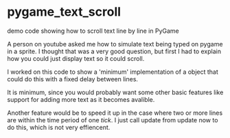 # pygame_text_scroll
demo code showing how to scroll text line by line in PyGame

A person on youtube asked me how to simulate text being typed on pygame in a sprite. I thought that was a very 
good question, but first I had to explain how you could just display text so it could scroll.

I worked on this code to show a 'minimum' implementation of a object that could do this with a fixed delay between lines.

It is minimum, since you would probably want some other basic features like support for adding more text as it becomes avalible.

Another feature would be to speed it up in the case where two or more lines are within the time period of one *tick*. 
I just call update from update now to do this, which is not very effiencent.
